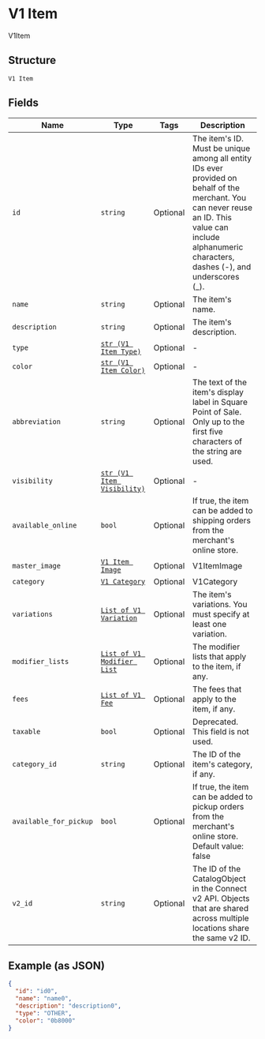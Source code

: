 
# V1 Item

V1Item

## Structure

`V1 Item`

## Fields

| Name | Type | Tags | Description |
|  --- | --- | --- | --- |
| `id` | `string` | Optional | The item's ID. Must be unique among all entity IDs ever provided on behalf of the merchant. You can never reuse an ID. This value can include alphanumeric characters, dashes (-), and underscores (_). |
| `name` | `string` | Optional | The item's name. |
| `description` | `string` | Optional | The item's description. |
| `type` | [`str (V1 Item Type)`](/doc/models/v1-item-type.md) | Optional | - |
| `color` | [`str (V1 Item Color)`](/doc/models/v1-item-color.md) | Optional | - |
| `abbreviation` | `string` | Optional | The text of the item's display label in Square Point of Sale. Only up to the first five characters of the string are used. |
| `visibility` | [`str (V1 Item Visibility)`](/doc/models/v1-item-visibility.md) | Optional | - |
| `available_online` | `bool` | Optional | If true, the item can be added to shipping orders from the merchant's online store. |
| `master_image` | [`V1 Item Image`](/doc/models/v1-item-image.md) | Optional | V1ItemImage |
| `category` | [`V1 Category`](/doc/models/v1-category.md) | Optional | V1Category |
| `variations` | [`List of V1 Variation`](/doc/models/v1-variation.md) | Optional | The item's variations. You must specify at least one variation. |
| `modifier_lists` | [`List of V1 Modifier List`](/doc/models/v1-modifier-list.md) | Optional | The modifier lists that apply to the item, if any. |
| `fees` | [`List of V1 Fee`](/doc/models/v1-fee.md) | Optional | The fees that apply to the item, if any. |
| `taxable` | `bool` | Optional | Deprecated. This field is not used. |
| `category_id` | `string` | Optional | The ID of the item's category, if any. |
| `available_for_pickup` | `bool` | Optional | If true, the item can be added to pickup orders from the merchant's online store. Default value: false |
| `v2_id` | `string` | Optional | The ID of the CatalogObject in the Connect v2 API. Objects that are shared across multiple locations share the same v2 ID. |

## Example (as JSON)

```json
{
  "id": "id0",
  "name": "name0",
  "description": "description0",
  "type": "OTHER",
  "color": "0b8000"
}
```

